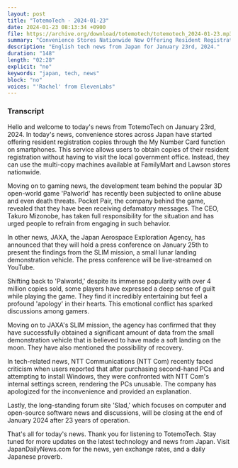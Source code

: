 ```yaml
---
layout: post
title: "TotemoTech - 2024-01-23"
date: 2024-01-23 08:13:34 +0900
file: https://archive.org/download/totemotech/totemotech_2024-01-23.mp3
summary: "Convenience Stores Nationwide Now Offering Resident Registration Copies via Smartphone, and Game Developer Receives Online Abuse for 'Palworld', & more…"
description: "English tech news from Japan for January 23rd, 2024."
duration: "148"
length: "02:28"
explicit: "no"
keywords: "japan, tech, news"
block: "no"
voices: "'Rachel' from ElevenLabs"
---
```


### Transcript

Hello and welcome to today's news from TotemoTech on January 23rd, 2024. In today's news, convenience stores across Japan have started offering resident registration copies through the My Number Card function on smartphones. This service allows users to obtain copies of their resident registration without having to visit the local government office. Instead, they can use the multi-copy machines available at FamilyMart and Lawson stores nationwide.

Moving on to gaming news, the development team behind the popular 3D open-world game 'Palworld' has recently been subjected to online abuse and even death threats. Pocket Pair, the company behind the game, revealed that they have been receiving defamatory messages. The CEO, Takuro Mizonobe, has taken full responsibility for the situation and has urged people to refrain from engaging in such behavior.

In other news, JAXA, the Japan Aerospace Exploration Agency, has announced that they will hold a press conference on January 25th to present the findings from the SLIM mission, a small lunar landing demonstration vehicle. The press conference will be live-streamed on YouTube.

Shifting back to 'Palworld,' despite its immense popularity with over 4 million copies sold, some players have expressed a deep sense of guilt while playing the game. They find it incredibly entertaining but feel a profound 'apology' in their hearts. This emotional conflict has sparked discussions among gamers.

Moving on to JAXA's SLIM mission, the agency has confirmed that they have successfully obtained a significant amount of data from the small demonstration vehicle that is believed to have made a soft landing on the moon. They have also mentioned the possibility of recovery.

In tech-related news, NTT Communications (NTT Com) recently faced criticism when users reported that after purchasing second-hand PCs and attempting to install Windows, they were confronted with NTT Com's internal settings screen, rendering the PCs unusable. The company has apologized for the inconvenience and provided an explanation.

Lastly, the long-standing forum site 'Slad,' which focuses on computer and open-source software news and discussions, will be closing at the end of January 2024 after 23 years of operation.

That's all for today's news. Thank you for listening to TotemoTech. Stay tuned for more updates on the latest technology and news from Japan.   Visit JapanDailyNews.com for the news, yen exchange rates, and a daily Japanese proverb.
